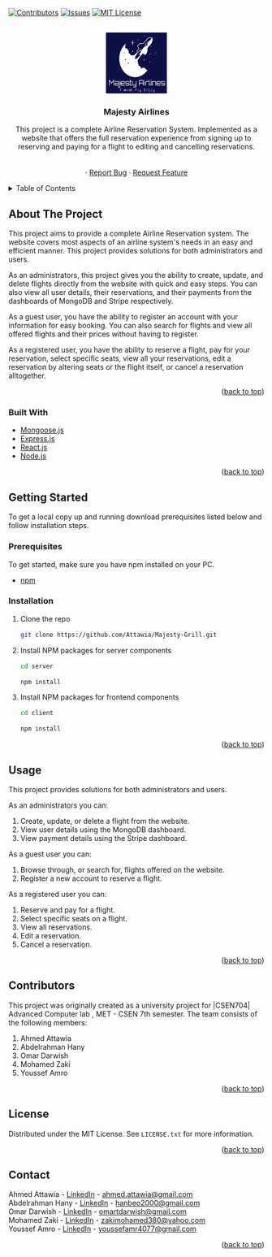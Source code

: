 <div id="top"></div>


[![Contributors][contributors-shield]][contributors-url]
[![Issues][issues-shield]][issues-url]
[![MIT License][license-shield]][license-url]



<!-- PROJECT LOGO -->
<br />
<div align="center">
  <a href="https://github.com/Attawia/Majesty-Grill">
    <img src="client/src/components/Navbar/logo.png" alt="Logo" width="120" height="120">
  </a>

<h3 align="center">Majesty Airlines</h3>

  <p align="center">
    This project is a complete Airline Reservation System. Implemented as a website that offers the full reservation experience from signing up to reserving and paying for a flight to editing and cancelling reservations.
    <br />
    <br />
    <br />
    ·
    <a href="https://github.com/Attawia/Majesty-Grill/issues">Report Bug</a>
    ·
    <a href="https://github.com/Attawia/Majesty-Grill/issues">Request Feature</a>
  </p>
</div>



<!-- TABLE OF CONTENTS -->
<details>
  <summary>Table of Contents</summary>
  <ol>
    <li>
      <a href="#about-the-project">About The Project</a>
      <ul>
        <li><a href="#built-with">Built With</a></li>
      </ul>
    </li>
    <li>
      <a href="#getting-started">Getting Started</a>
      <ul>
        <li><a href="#prerequisites">Prerequisites</a></li>
        <li><a href="#installation">Installation</a></li>
      </ul>
    </li>
    <li><a href="#usage">Usage</a></li>
    <li><a href="#contributors">Contributors</a></li>
    <li><a href="#license">License</a></li>
    <li><a href="#contact">Contact</a></li>
  </ol>
</details>



<!-- ABOUT THE PROJECT -->
## About The Project

This project aims to provide a complete Airline Reservation system. The website covers most aspects of an airline system's needs in an easy and efficient manner. This project provides solutions for both administrators and users. 

As an administrators, this project gives you the ability to create, update, and delete flights directly from the website with quick and easy steps. You can also view all user details, their reservations, and their payments from the dashboards of MongoDB and Stripe respectively.

As a guest user, you have the ability to register an account with your information for easy booking. You can also search for flights and view all offered flights and their prices without having to register.

As a registered user, you have the ability to reserve a flight, pay for your reservation, select specific seats, view all your reservations, edit a reservation by altering seats or the flight itself, or cancel a reservation alltogether.

<p align="right">(<a href="#top">back to top</a>)</p>



### Built With


* [Mongoose.js](https://mongoosejs.com/)
* [Express.js](https://expressjs.com/)
* [React.js](https://reactjs.org/)
* [Node.js](https://nodejs.org/en/)


<p align="right">(<a href="#top">back to top</a>)</p>



<!-- GETTING STARTED -->
## Getting Started


To get a local copy up and running download prerequisites listed below and follow installation steps.

### Prerequisites

To get started, make sure you have npm installed on your PC.
* [npm](https://www.npmjs.com/)
  

### Installation


1. Clone the repo
   ```sh
   git clone https://github.com/Attawia/Majesty-Grill.git
   ```
2. Install NPM packages for server components
   ```sh
   cd server
   ```
   ```sh
   npm install
   ```
3. Install NPM packages for frontend components
   ```sh
   cd client
   ```
   ```sh
   npm install
   ```



<p align="right">(<a href="#top">back to top</a>)</p>



<!-- USAGE EXAMPLES -->
## Usage

This project provides solutions for both administrators and users.

As an administrators you can:
1. Create, update, or delete a flight from the website.
2. View user details using the MongoDB dashboard.
3. View payment details using the Stripe dashboard.

As a guest user you can:
1. Browse through, or search for, flights offered on the website.
2. Register a new account to reserve a flight.

As a registered user you can:
1. Reserve and pay for a flight.
2. Select specific seats on a flight.
3. View all reservations.
4. Edit a reservation.
5. Cancel a reservation.


<p align="right">(<a href="#top">back to top</a>)</p>







<!-- CONTRIBUTORS -->
## Contributors

This project was originally created as a university project for |CSEN704| Advanced Computer lab , MET - CSEN 7th semester.
The team consists of the following members:

1. Ahmed Attawia
2. Abdelrahman Hany
3. Omar Darwish
4. Mohamed Zaki
5. Youssef Amro

<p align="right">(<a href="#top">back to top</a>)</p>



<!-- LICENSE -->
## License

Distributed under the MIT License. See `LICENSE.txt` for more information.

<p align="right">(<a href="#top">back to top</a>)</p>



<!-- CONTACT -->
## Contact

Ahmed Attawia - [LinkedIn](https://linkedin.com/in/ahmedattawia) - ahmed.attawia@gmail.com <br/>
Abdelrahman Hany - [LinkedIn](https://www.linkedin.com/in/abdelrahman-hany-850642214/) - hanbeo2000@gmail.com<br/>
Omar Darwish - [LinkedIn](https://www.linkedin.com/in/omar-darwish-aa718520b/) - omartdarwish@gmail.com<br/>
Mohamed Zaki - [LinkedIn](https://www.linkedin.com/in/mohamed-zaki-100970197/) - zakimohamed380@yahoo.com<br/>
Youssef Amro - [LinkedIn](https://www.linkedin.com/in/youssef-amr-aab4891b8/) - youssefamr4077@gmail.com <br/>



<p align="right">(<a href="#top">back to top</a>)</p>







<!-- MARKDOWN LINKS & IMAGES -->
<!-- https://www.markdownguide.org/basic-syntax/#reference-style-links -->
[contributors-shield]: https://img.shields.io/github/contributors/Attawia/Majesty-Grill.svg?style=for-the-badge
[contributors-url]: https://github.com/Attawia/Majesty-Grill/graphs/contributors
[forks-shield]: https://img.shields.io/github/forks/Attawia/Majesty-Grill.svg?style=for-the-badge
[forks-url]: https://github.com/Attawia/Majesty-Grill/network/members
[stars-shield]: https://img.shields.io/github/stars/Attawia/Majesty-Grill.svg?style=for-the-badge
[stars-url]: https://github.com/Attawia/Majesty-Grill/stargazers
[issues-shield]: https://img.shields.io/github/issues/Attawia/Majesty-Grill.svg?style=for-the-badge
[issues-url]: https://github.com/Attawia/Majesty-Grill/issues
[license-shield]: https://img.shields.io/github/license/Attawia/Majesty-Grill.svg?style=for-the-badge
[license-url]: https://github.com/Attawia/Majesty-Grill/blob/main/LICENSE.txt
[linkedin-shield]: https://img.shields.io/badge/-LinkedIn-black.svg?style=for-the-badge&logo=linkedin&colorB=555
[linkedin-url]: https://linkedin.com/in/ahmedattawia
[product-screenshot]: images/screenshot.png
